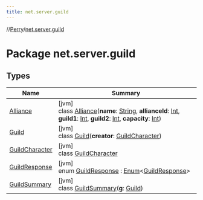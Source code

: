 ```yaml
---
title: net.server.guild
---
```

//[Perry](../../index.html)/[net.server.guild](index.html)



# Package net.server.guild



## Types


| Name | Summary |
|---|---|
| [Alliance](-alliance/index.html) | [jvm]<br>class [Alliance](-alliance/index.html)(**name**: [String](https://kotlinlang.org/api/latest/jvm/stdlib/kotlin/-string/index.html), **allianceId**: [Int](https://kotlinlang.org/api/latest/jvm/stdlib/kotlin/-int/index.html), **guild1**: [Int](https://kotlinlang.org/api/latest/jvm/stdlib/kotlin/-int/index.html), **guild2**: [Int](https://kotlinlang.org/api/latest/jvm/stdlib/kotlin/-int/index.html), **capacity**: [Int](https://kotlinlang.org/api/latest/jvm/stdlib/kotlin/-int/index.html)) |
| [Guild](-guild/index.html) | [jvm]<br>class [Guild](-guild/index.html)(**creator**: [GuildCharacter](-guild-character/index.html)) |
| [GuildCharacter](-guild-character/index.html) | [jvm]<br>class [GuildCharacter](-guild-character/index.html) |
| [GuildResponse](-guild-response/index.html) | [jvm]<br>enum [GuildResponse](-guild-response/index.html) : [Enum](https://kotlinlang.org/api/latest/jvm/stdlib/kotlin/-enum/index.html)<[GuildResponse](-guild-response/index.html)> |
| [GuildSummary](-guild-summary/index.html) | [jvm]<br>class [GuildSummary](-guild-summary/index.html)(**g**: [Guild](-guild/index.html)) |

